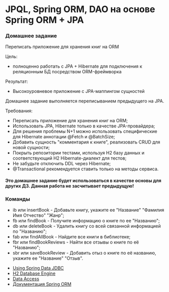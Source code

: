 # JPQL, Spring ORM, DAO на основе Spring ORM + JPA

### Домашнее задание
Переписать приложение для хранения книг на ORM

Цель: 
- полноценно работать с JPA + Hibernate для подключения к реляционным БД посредством ORM-фреймворка 

Результат:
- Высокоуровневое приложение с JPA-маппингом сущностей

Домашнее задание выполняется переписыванием предыдущего на JPA.

Требования:
- Переписать приложение для хранения книг на ORM;   
- Использовать JPA, Hibernate только в качестве JPA-провайдера;
- Для решения проблемы N+1 можно использовать специфические для Hibernate аннотации @Fetch и @BatchSize;
- Добавить сущность "комментария к книге", реализовать CRUD для новой сущности;
- Покрыть репозитории тестами, используя H2 базу данных и соответствующий H2 Hibernate-диалект для тестов;
- Не забудьте отключить DDL через Hibernate;
- @Transactional рекомендуется ставить только на методы сервиса.


#### Это домашнее задание будет использоваться в качестве основы для других ДЗ. Данная работа не засчитывает предыдущую!

### Команды
- ib или insertBook - Добавьте книгу, укажите ее "Название" "Фамилия Имя Отчество" "Жанр";
- fb или findBook - Получите информацию о книге по ее "Названию";
- db или deleteBook - Удалить книгу со всей связанной информацией по "Названию";
- fab или findAllBook - Найдите все книги в библиотеке;
- fbr или findBookReviews - Найти все отзывы о книге по её "Названию";
- sbr или saveBookReview - Добавить отыз о книге по её названию, укажите ее "Название" "Отзыв".

* [Using Spring Data JDBC](https://github.com/spring-projects/spring-data-examples/tree/master/jdbc/basics)
* [H2 Database Engine](http://www.h2database.com/html/main.html)
* [Data Access](https://docs.spring.io/spring-framework/docs/current/reference/html/data-access.html)
* [Документация Spring ORM](https://docs.spring.io/spring-framework/docs/current/reference/html/data-access.html#orm)


